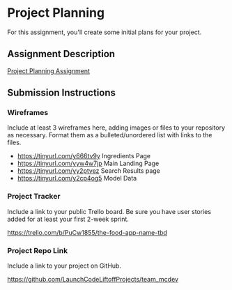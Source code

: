 # Project Planning
For this assignment, you'll create some initial plans for your project.

## Assignment Description
[Project Planning Assignment](https://education.launchcode.org/liftoff/modules/assignments/project-planning)

## Submission Instructions

### Wireframes

Include at least 3 wireframes here, adding images or files to your repository as necessary. Format them as a bulleted/unordered list with links to the files.

- https://tinyurl.com/y666tv9y  Ingredients Page
- https://tinyurl.com/yyw4w7jp  Main Landing Page
- https://tinyurl.com/yy2ptvez  Search Results page
- https://tinyurl.com/y2cp4og5  Model Data


### Project Tracker

Include a link to your public Trello board. Be sure you have user stories added for at least your first 2-week sprint.

https://trello.com/b/PuCw1855/the-food-app-name-tbd

### Project Repo Link

Include a link to your project on GitHub.

https://github.com/LaunchCodeLiftoffProjects/team_mcdev
